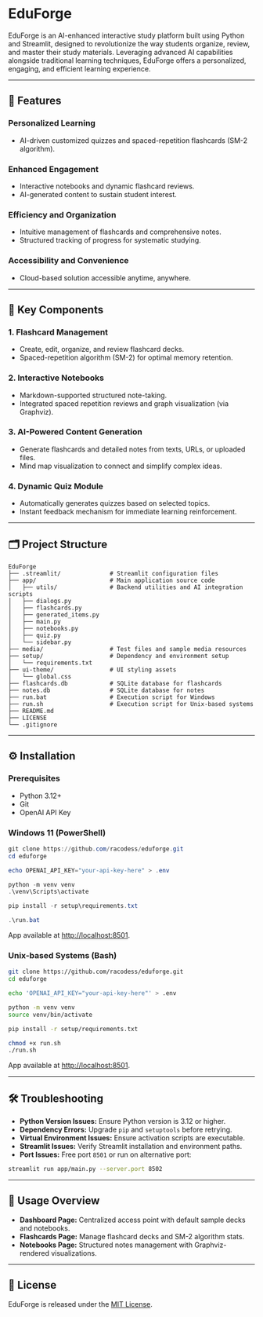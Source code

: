 # EduForge

EduForge is an AI-enhanced interactive study platform built using Python and Streamlit, designed to revolutionize the way students organize, review, and master their study materials. Leveraging advanced AI capabilities alongside traditional learning techniques, EduForge offers a personalized, engaging, and efficient learning experience.

---

## 🚀 Features

### Personalized Learning
- AI-driven customized quizzes and spaced-repetition flashcards (SM-2 algorithm).

### Enhanced Engagement
- Interactive notebooks and dynamic flashcard reviews.
- AI-generated content to sustain student interest.

### Efficiency and Organization
- Intuitive management of flashcards and comprehensive notes.
- Structured tracking of progress for systematic studying.

### Accessibility and Convenience
- Cloud-based solution accessible anytime, anywhere.

---

## 📌 Key Components

### 1. Flashcard Management
- Create, edit, organize, and review flashcard decks.
- Spaced-repetition algorithm (SM-2) for optimal memory retention.

### 2. Interactive Notebooks
- Markdown-supported structured note-taking.
- Integrated spaced repetition reviews and graph visualization (via Graphviz).

### 3. AI-Powered Content Generation
- Generate flashcards and detailed notes from texts, URLs, or uploaded files.
- Mind map visualization to connect and simplify complex ideas.

### 4. Dynamic Quiz Module
- Automatically generates quizzes based on selected topics.
- Instant feedback mechanism for immediate learning reinforcement.

---

## 🗂️ Project Structure
```
EduForge
├── .streamlit/              # Streamlit configuration files
├── app/                     # Main application source code
│   ├── utils/               # Backend utilities and AI integration scripts
│   ├── dialogs.py
│   ├── flashcards.py
│   ├── generated_items.py
│   ├── main.py
│   ├── notebooks.py
│   ├── quiz.py
│   └── sidebar.py
├── media/                   # Test files and sample media resources
├── setup/                   # Dependency and environment setup
│   └── requirements.txt
├── ui-theme/                # UI styling assets
│   └── global.css
├── flashcards.db            # SQLite database for flashcards
├── notes.db                 # SQLite database for notes
├── run.bat                  # Execution script for Windows
├── run.sh                   # Execution script for Unix-based systems
├── README.md
├── LICENSE
└── .gitignore
```

---

## ⚙️ Installation

### Prerequisites
- Python 3.12+
- Git
- OpenAI API Key

### Windows 11 (PowerShell)

```powershell
git clone https://github.com/racodess/eduforge.git
cd eduforge

echo OPENAI_API_KEY="your-api-key-here" > .env

python -m venv venv
.\venv\Scripts\activate

pip install -r setup\requirements.txt

.\run.bat
```

App available at [http://localhost:8501](http://localhost:8501).

### Unix-based Systems (Bash)

```bash
git clone https://github.com/racodess/eduforge.git
cd eduforge

echo 'OPENAI_API_KEY="your-api-key-here"' > .env

python -m venv venv
source venv/bin/activate

pip install -r setup/requirements.txt

chmod +x run.sh
./run.sh
```

App available at [http://localhost:8501](http://localhost:8501).

---

## 🛠 Troubleshooting

- **Python Version Issues:** Ensure Python version is 3.12 or higher.
- **Dependency Errors:** Upgrade `pip` and `setuptools` before retrying.
- **Virtual Environment Issues:** Ensure activation scripts are executable.
- **Streamlit Issues:** Verify Streamlit installation and environment paths.
- **Port Issues:** Free port `8501` or run on alternative port:

```bash
streamlit run app/main.py --server.port 8502
```

---

## 📖 Usage Overview

- **Dashboard Page:** Centralized access point with default sample decks and notebooks.
- **Flashcards Page:** Manage flashcard decks and SM-2 algorithm stats.
- **Notebooks Page:** Structured notes management with Graphviz-rendered visualizations.

---

## 📄 License

EduForge is released under the [MIT License](LICENSE).


